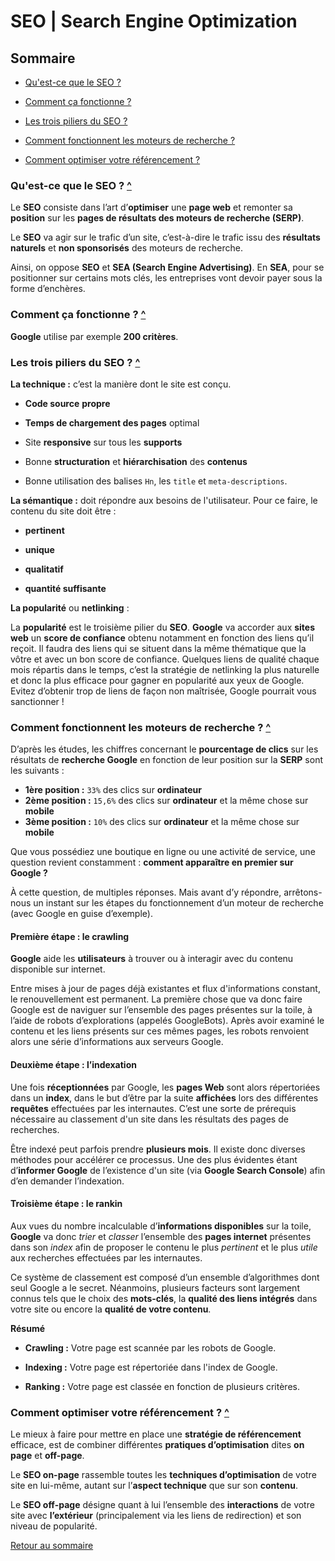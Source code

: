 # SEO | Search Engine Optimization

## Sommaire

- [Qu'est-ce que le SEO ?](#quest-ce-que-le-seo)

- [Comment ça fonctionne ?](#comment-ça-fonctionne)

- [Les trois piliers du SEO ?](#les-trois-piliers-du-seo)

- [Comment fonctionnent les moteurs de recherche ?](#comment-fonctionnent-les-moteurs-de-recherche)

- [Comment optimiser votre référencement ?](#comment-optimiser-votre-référencement)

### Qu'est-ce que le SEO ? [^](#sommaire)

Le **SEO** consiste dans l’art d’**optimiser** une **page web** et remonter sa **position** sur les **pages de résultats des moteurs de recherche (SERP)**.

Le **SEO** va agir sur le trafic d’un site, c’est-à-dire le trafic issu des **résultats naturels** et **non sponsorisés** des moteurs de recherche.

Ainsi, on oppose **SEO** et **SEA (Search Engine Advertising)**. En **SEA**, pour se positionner sur certains mots clés, les entreprises vont devoir payer sous la forme d’enchères.

### Comment ça fonctionne ? [^](#sommaire)

**Google** utilise par exemple **200 critères**.

### Les trois piliers du SEO ? [^](#sommaire)

**La technique :** c’est la manière dont le site est conçu.

- **Code source** **propre**

- **Temps de chargement des pages** optimal

- Site **responsive** sur tous les **supports**

- Bonne **structuration** et **hiérarchisation** des **contenus**

- Bonne utilisation des balises `Hn`, les `title` et `meta-descriptions`.

**La sémantique :** doit répondre aux besoins de l'utilisateur. Pour ce faire, le contenu du site doit être :

- **pertinent**

- **unique**

- **qualitatif**

- **quantité suffisante**

**La popularité** ou **netlinking** :

La **popularité** est le troisième pilier du **SEO**.
**Google** va accorder aux **sites web** un **score de confiance** obtenu notamment en fonction des liens qu’il reçoit. Il faudra des liens qui se situent dans la même thématique que la vôtre et avec un bon score de confiance. Quelques liens de qualité chaque mois répartis dans le temps, c’est la stratégie de netlinking la plus naturelle et donc la plus efficace pour gagner en popularité aux yeux de Google. Evitez d’obtenir trop de liens de façon non maîtrisée, Google pourrait vous sanctionner !

### Comment fonctionnent les moteurs de recherche ? [^](#sommaire)

D’après les études, les chiffres concernant le **pourcentage de clics** sur les résultats de **recherche Google** en fonction de leur position sur la **SERP** sont les suivants :

- **1ère position :** `33%` des clics sur **ordinateur**
- **2ème position :** `15,6%` des clics sur **ordinateur** et la même chose sur **mobile**
- **3ème position :** `10%` des clics sur **ordinateur** et la même chose sur **mobile**

Que vous possédiez une boutique en ligne ou une activité de service, une question revient constamment : **comment apparaître en premier sur Google ?**

À cette question, de multiples réponses. Mais avant d’y répondre, arrêtons-nous un instant sur les étapes du fonctionnement d’un moteur de recherche (avec Google en guise d’exemple).

#### Première étape : le crawling

**Google** aide les **utilisateurs** à trouver ou à interagir avec du contenu disponible sur internet.

Entre mises à jour de pages déjà existantes et flux d'informations constant, le renouvellement est permanent. La première chose que va donc faire Google est de naviguer sur l’ensemble des pages présentes sur la toile, à l’aide de robots d’explorations (appelés GoogleBots). Après avoir examiné le contenu et les liens présents sur ces mêmes pages, les robots renvoient alors une série d’informations aux serveurs Google.

#### Deuxième étape : l’indexation

Une fois **réceptionnées** par Google, les **pages Web** sont alors répertoriées dans un **index**, dans le but d’être par la suite **affichées** lors des différentes **requêtes** effectuées par les internautes. C’est une sorte de prérequis nécessaire au classement d'un site dans les résultats des pages de recherches.

Être indexé peut parfois prendre **plusieurs mois**. Il existe donc diverses méthodes pour accélérer ce processus. Une des plus évidentes étant d’**informer Google** de l’existence d'un site (via **Google Search Console**) afin d’en demander l’indexation.

#### Troisième étape : le rankin

Aux vues du nombre incalculable d’**informations disponibles** sur la toile, **Google** va donc *trier* et *classer* l’ensemble des **pages internet** présentes dans son *index* afin de proposer le contenu le plus *pertinent* et le plus *utile* aux recherches effectuées par les internautes.

Ce système de classement est composé d’un ensemble d’algorithmes dont seul Google a le secret. Néanmoins, plusieurs facteurs sont largement connus tels que le choix des **mots-clés**, la **qualité des liens intégrés** dans votre site ou encore la **qualité de votre contenu**.

**Résumé**

- **Crawling :** Votre page est scannée par les robots de Google.

- **Indexing :** Votre page est répertoriée dans l'index de Google.

- **Ranking :** Votre page est classée en fonction de plusieurs critères.

### Comment optimiser votre référencement ? [^](#sommaire)

Le mieux à faire pour mettre en place une **stratégie de référencement** efficace, est de combiner différentes **pratiques d’optimisation** dites **on page** et **off-page**.

Le **SEO on-page** rassemble toutes les **techniques d’optimisation** de votre site en lui-même, autant sur l’**aspect technique** que sur son **contenu**.

Le **SEO off-page** désigne quant à lui l’ensemble des **interactions** de votre site avec **l’extérieur**  (principalement via les liens de redirection) et son niveau de popularité.

[Retour au sommaire](#sommaire)